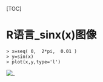 [TOC]

# R语言_sinx(x)图像

```
> x=seq( 0,  2*pi,  0.01 ) 
> y=sin(x)
> plot(x,y,type='l')
```

![_](../img_src/1-2018-07-07-r-1.png)﻿

